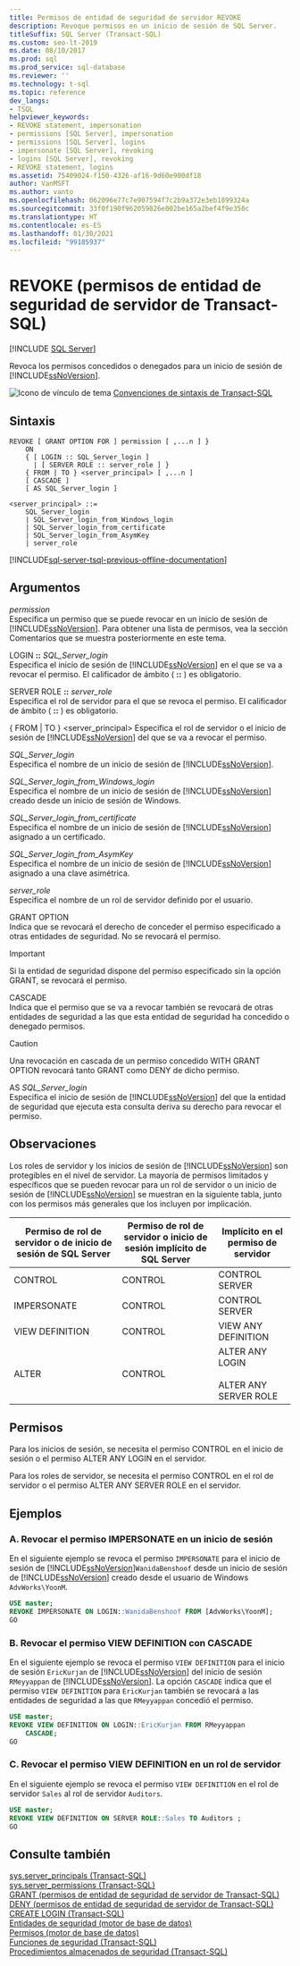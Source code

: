 ```yaml
---
title: Permisos de entidad de seguridad de servidor REVOKE
description: Revoque permisos en un inicio de sesión de SQL Server.
titleSuffix: SQL Server (Transact-SQL)
ms.custom: seo-lt-2019
ms.date: 08/10/2017
ms.prod: sql
ms.prod_service: sql-database
ms.reviewer: ''
ms.technology: t-sql
ms.topic: reference
dev_langs:
- TSQL
helpviewer_keywords:
- REVOKE statement, impersonation
- permissions [SQL Server], impersonation
- permissions [SQL Server], logins
- impersonate [SQL Server], revoking
- logins [SQL Server], revoking
- REVOKE statement, logins
ms.assetid: 75409024-f150-4326-af16-9d60e900df18
author: VanMSFT
ms.author: vanto
ms.openlocfilehash: 062096e77c7e907594f7c2b9a372e3eb1899324a
ms.sourcegitcommit: 33f0f190f962059826e002be165a2bef4f9e350c
ms.translationtype: HT
ms.contentlocale: es-ES
ms.lasthandoff: 01/30/2021
ms.locfileid: "99185937"
---
```

# <a name="revoke-server-principal-permissions-transact-sql"></a>REVOKE (permisos de entidad de seguridad de servidor de Transact-SQL)
[!INCLUDE [SQL Server](../../includes/applies-to-version/sqlserver.md)]

  Revoca los permisos concedidos o denegados para un inicio de sesión de [!INCLUDE[ssNoVersion](../../includes/ssnoversion-md.md)].  
  
 ![Icono de vínculo de tema](../../database-engine/configure-windows/media/topic-link.gif "Icono de vínculo de tema") [Convenciones de sintaxis de Transact-SQL](../../t-sql/language-elements/transact-sql-syntax-conventions-transact-sql.md)  
  
## <a name="syntax"></a>Sintaxis  
  
```syntaxsql
REVOKE [ GRANT OPTION FOR ] permission [ ,...n ] }   
    ON   
    { [ LOGIN :: SQL_Server_login ]  
      | [ SERVER ROLE :: server_role ] }   
    { FROM | TO } <server_principal> [ ,...n ]  
    [ CASCADE ]  
    [ AS SQL_Server_login ]   
  
<server_principal> ::=   
    SQL_Server_login  
    | SQL_Server_login_from_Windows_login   
    | SQL_Server_login_from_certificate   
    | SQL_Server_login_from_AsymKey     
    | server_role  
```  
  
[!INCLUDE[sql-server-tsql-previous-offline-documentation](../../includes/sql-server-tsql-previous-offline-documentation.md)]

## <a name="arguments"></a>Argumentos
 *permission*  
 Especifica un permiso que se puede revocar en un inicio de sesión de [!INCLUDE[ssNoVersion](../../includes/ssnoversion-md.md)]. Para obtener una lista de permisos, vea la sección Comentarios que se muestra posteriormente en este tema.  
  
 LOGIN **::** *SQL_Server_login*  
 Especifica el inicio de sesión de [!INCLUDE[ssNoVersion](../../includes/ssnoversion-md.md)] en el que se va a revocar el permiso. El calificador de ámbito ( **::** ) es obligatorio.  
  
 SERVER ROLE **::** *server_role*  
 Especifica el rol de servidor para el que se revoca el permiso. El calificador de ámbito ( **::** ) es obligatorio.  
  
 { FROM | TO } \<server_principal> Especifica el rol de servidor o el inicio de sesión de [!INCLUDE[ssNoVersion](../../includes/ssnoversion-md.md)] del que se va a revocar el permiso.  
  
 *SQL_Server_login*  
 Especifica el nombre de un inicio de sesión de [!INCLUDE[ssNoVersion](../../includes/ssnoversion-md.md)].  
  
 *SQL_Server_login_from_Windows_login*  
 Especifica el nombre de un inicio de sesión de [!INCLUDE[ssNoVersion](../../includes/ssnoversion-md.md)] creado desde un inicio de sesión de Windows.  
  
 *SQL_Server_login_from_certificate*  
 Especifica el nombre de un inicio de sesión de [!INCLUDE[ssNoVersion](../../includes/ssnoversion-md.md)] asignado a un certificado.  
  
 *SQL_Server_login_from_AsymKey*  
 Especifica el nombre de un inicio de sesión de [!INCLUDE[ssNoVersion](../../includes/ssnoversion-md.md)] asignado a una clave asimétrica.  
  
 *server_role*  
 Especifica el nombre de un rol de servidor definido por el usuario.  
  
 GRANT OPTION  
 Indica que se revocará el derecho de conceder el permiso especificado a otras entidades de seguridad. No se revocará el permiso.  
  
> [!IMPORTANT]  
>  Si la entidad de seguridad dispone del permiso especificado sin la opción GRANT, se revocará el permiso.  
  
 CASCADE  
 Indica que el permiso que se va a revocar también se revocará de otras entidades de seguridad a las que esta entidad de seguridad ha concedido o denegado permisos.  
  
> [!CAUTION]  
>  Una revocación en cascada de un permiso concedido WITH GRANT OPTION revocará tanto GRANT como DENY de dicho permiso.  
  
 AS *SQL_Server_login*  
 Especifica el inicio de sesión de [!INCLUDE[ssNoVersion](../../includes/ssnoversion-md.md)] del que la entidad de seguridad que ejecuta esta consulta deriva su derecho para revocar el permiso.  
  
## <a name="remarks"></a>Observaciones  
 Los roles de servidor y los inicios de sesión de [!INCLUDE[ssNoVersion](../../includes/ssnoversion-md.md)] son protegibles en el nivel de servidor. La mayoría de permisos limitados y específicos que se pueden revocar para un rol de servidor o un inicio de sesión de [!INCLUDE[ssNoVersion](../../includes/ssnoversion-md.md)] se muestran en la siguiente tabla, junto con los permisos más generales que los incluyen por implicación.  
  
|Permiso de rol de servidor o de inicio de sesión de SQL Server|Permiso de rol de servidor o inicio de sesión implícito de SQL Server|Implícito en el permiso de servidor|  
|------------------------------------------------|-----------------------------------------------------------|----------------------------------|  
|CONTROL|CONTROL|CONTROL SERVER|  
|IMPERSONATE|CONTROL|CONTROL SERVER|  
|VIEW DEFINITION|CONTROL|VIEW ANY DEFINITION|  
|ALTER|CONTROL|ALTER ANY LOGIN<br /><br /> ALTER ANY SERVER ROLE|  
  
## <a name="permissions"></a>Permisos  
 Para los inicios de sesión, se necesita el permiso CONTROL en el inicio de sesión o el permiso ALTER ANY LOGIN en el servidor.  
  
 Para los roles de servidor, se necesita el permiso CONTROL en el rol de servidor o el permiso ALTER ANY SERVER ROLE en el servidor.  
  
## <a name="examples"></a>Ejemplos  
  
### <a name="a-revoking-impersonate-permission-on-a-login"></a>A. Revocar el permiso IMPERSONATE en un inicio de sesión  
 En el siguiente ejemplo se revoca el permiso `IMPERSONATE` para el inicio de sesión de [!INCLUDE[ssNoVersion](../../includes/ssnoversion-md.md)]`WanidaBenshoof` desde un inicio de sesión de [!INCLUDE[ssNoVersion](../../includes/ssnoversion-md.md)] creado desde el usuario de Windows `AdvWorks\YoonM`.  
  
```sql  
USE master;  
REVOKE IMPERSONATE ON LOGIN::WanidaBenshoof FROM [AdvWorks\YoonM];  
GO  
```  
  
### <a name="b-revoking-view-definition-permission-with-cascade"></a>B. Revocar el permiso VIEW DEFINITION con CASCADE  
 En el siguiente ejemplo se revoca el permiso `VIEW DEFINITION` para el inicio de sesión `EricKurjan` de [!INCLUDE[ssNoVersion](../../includes/ssnoversion-md.md)] del inicio de sesión `RMeyyappan` de [!INCLUDE[ssNoVersion](../../includes/ssnoversion-md.md)]. La opción `CASCADE` indica que el permiso `VIEW DEFINITION` para `EricKurjan` también se revocará a las entidades de seguridad a las que `RMeyyappan` concedió el permiso.  
  
```sql  
USE master;  
REVOKE VIEW DEFINITION ON LOGIN::EricKurjan FROM RMeyyappan   
    CASCADE;  
GO   
```  
  
### <a name="c-revoking-view-definition-permission-on-a-server-role"></a>C. Revocar el permiso VIEW DEFINITION en un rol de servidor  
 En el siguiente ejemplo se revoca el permiso `VIEW DEFINITION` en el rol de servidor `Sales` al rol de servidor `Auditors`.  
  
```sql  
USE master;  
REVOKE VIEW DEFINITION ON SERVER ROLE::Sales TO Auditors ;  
GO   
```  
  
## <a name="see-also"></a>Consulte también  
 [sys.server_principals &#40;Transact-SQL&#41;](../../relational-databases/system-catalog-views/sys-server-principals-transact-sql.md)   
 [sys.server_permissions &#40;Transact-SQL&#41;](../../relational-databases/system-catalog-views/sys-server-permissions-transact-sql.md)   
 [GRANT &#40;permisos de entidad de seguridad de servidor de Transact-SQL&#41;](../../t-sql/statements/grant-server-principal-permissions-transact-sql.md)   
 [DENY &#40;permisos de entidad de seguridad de servidor de Transact-SQL&#41;](../../t-sql/statements/deny-server-principal-permissions-transact-sql.md)   
 [CREATE LOGIN &#40;Transact-SQL&#41;](../../t-sql/statements/create-login-transact-sql.md)   
 [Entidades de seguridad &#40;motor de base de datos&#41;](../../relational-databases/security/authentication-access/principals-database-engine.md)   
 [Permisos &#40;motor de base de datos&#41;](../../relational-databases/security/permissions-database-engine.md)   
 [Funciones de seguridad &#40;Transact-SQL&#41;](../../t-sql/functions/security-functions-transact-sql.md)   
 [Procedimientos almacenados de seguridad &#40;Transact-SQL&#41;](../../relational-databases/system-stored-procedures/security-stored-procedures-transact-sql.md)  
  
  

